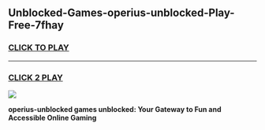 
## Unblocked-Games-operius-unblocked-Play-Free-7fhay
<h3>
<a href="https://premium76.site?title=operius-unblocked&ref=21A">CLICK TO PLAY</a></h3>
<hr>

<h3>
<a href="https://premium76.site?title=operius-unblocked&ref=21A">CLICK 2 PLAY</a>
  
</h3>

<a href="https://premium76.site?title=operius-unblocked&ref=21A"><img src="https://clearcache.store/games.png"></a>


**operius-unblocked games unblocked: Your Gateway to Fun and Accessible Online Gaming**
